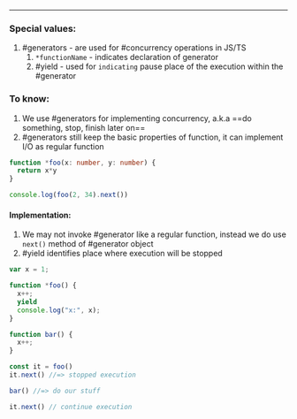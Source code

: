 ***
### Special values:
1. #generators - are used for #concurrency  operations in JS/TS
	1. `*functionName` - indicates declaration of generator 
	2. #yield - used for `indicating` pause place of the execution within the #generator   

### To know:
1. We use #generators for implementing concurrency, a.k.a ==do something, stop, finish later on==
2. #generators still keep the basic properties of function, it can implement I/O as regular function
```ts
function *foo(x: number, y: number) {
  return x*y
}

console.log(foo(2, 34).next())
```
#### Implementation:
1. We may not invoke #generator like a regular function, instead we do use `next()` method of #generator object
2. #yield identifies place where execution will be stopped 
```ts 
var x = 1;

function *foo() {
  x++;
  yield
  console.log("x:", x);
}

function bar() {
  x++;
}

const it = foo()
it.next() //=> stopped execution

bar() //=> do our stuff 

it.next() // continue execution 
```